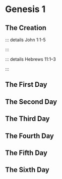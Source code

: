 # Genesis 1

## The Creation

::: details John 1:1-5
<!--@include: ../john/verses/01.md{1,5}-->
:::

::: details Hebrews 11:1–3
<!--@include: ../hebrews/verses/11.md{1,3}-->
:::

<!--@include: ./verses/01.md{1,2}-->

## The First Day

<!--@include: ./verses/01.md{3,5}-->

## The Second Day

<!--@include: ./verses/01.md{6,8}-->

## The Third Day

<!--@include: ./verses/01.md{9,13}-->

## The Fourth Day

<!--@include: ./verses/01.md{14,19}-->

## The Fifth Day

<!--@include: ./verses/01.md{20,23}-->

## The Sixth Day

<!--@include: ./verses/01.md{24,31}-->